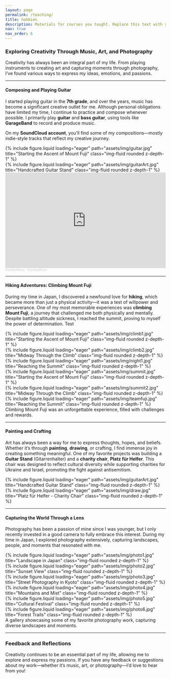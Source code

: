 ```yaml
---
layout: page
permalink: /teaching/
title: hobbies
description: Materials for courses you taught. Replace this text with your description.
nav: true
nav_order: 6
---
```


### Exploring Creativity Through Music, Art, and Photography

Creativity has always been an integral part of my life. From playing instruments to creating art and capturing moments through photography, I’ve found various ways to express my ideas, emotions, and passions.

---

#### Composing and Playing Guitar

I started playing guitar in the **7th grade**, and over the years, music has become a significant creative outlet for me. Although personal obligations have limited my time, I continue to practice and compose whenever possible. I primarily play **guitar** and **bass guitar**, using tools like **GarageBand** to record and produce music.

On my **SoundCloud account**, you’ll find some of my compositions—mostly indie-style tracks that reflect my creative journey.

<div class="row">
    <div class="col-sm mt-3 mt-md-0">
        {% include figure.liquid loading="eager" path="assets/img/guitar.jpg" title="Starting the Ascent of Mount Fuji" class="img-fluid rounded z-depth-1" %}
    </div>
    <div class="col-sm mt-3 mt-md-0">
        {% include figure.liquid loading="eager" path="assets/img/guitarArt.jpg" title="Handcrafted Guitar Stand" class="img-fluid rounded z-depth-1" %}
    </div>
</div>
<div class="row justify-content-center pb-5">
    <div class="col-lg-6 col-md-8 portfolio-item">
        <iframe width="100%" height="300" scrolling="no" frameborder="no" allow="autoplay"
                src="https://w.soundcloud.com/player/?url=https%3A//api.soundcloud.com/playlists/1200772150&color=%23ff5500&auto_play=false&hide_related=false&show_comments=true&show_user=true&show_reposts=false&show_teaser=true&visual=true">
        </iframe>
        <div style="font-size: 10px; color: #cccccc; line-break: anywhere; word-break: normal; overflow: hidden; white-space: nowrap; text-overflow: ellipsis; font-family: Interstate, Lucida Grande, Lucida Sans Unicode, Lucida Sans, Garuda, Verdana, Tahoma, sans-serif; font-weight: 100;">
            <a href="https://soundcloud.com/user-305239103" title="frankikoMusic" target="_blank" style="color: #cccccc; text-decoration: none;">frankikoMusic</a> · 
            <a href="https://soundcloud.com/user-305239103/sets/frankikomusic" title="frankikoMusic" target="_blank" style="color: #cccccc; text-decoration: none;">frankikoMusic</a>
        </div>
    </div>
</div>

---

#### Hiking Adventures: Climbing Mount Fuji

During my time in Japan, I discovered a newfound love for **hiking**, which became more than just a physical activity—it was a test of willpower and perseverance. One of my most memorable experiences was **climbing Mount Fuji**, a journey that challenged me both physically and mentally. Despite battling altitude sickness, I reached the summit, proving to myself the power of determination. Test

<div class="row">
    <div class="col-sm mt-3 mt-md-0">
        {% include figure.liquid loading="eager" path="assets/img/climb1.jpg" title="Starting the Ascent of Mount Fuji" class="img-fluid rounded z-depth-1" %}
    </div>
    <div class="col-sm mt-3 mt-md-0">
        {% include figure.liquid loading="eager" path="assets/img/climb2.jpg" title="Midway Through the Climb" class="img-fluid rounded z-depth-1" %}
    </div>
    <div class="col-sm mt-3 mt-md-0">
        {% include figure.liquid loading="eager" path="assets/img/night1.jpg" title="Reaching the Summit" class="img-fluid rounded z-depth-1" %}
    </div>
</div>
<div class="row">
    <div class="col-sm mt-3 mt-md-0">
        {% include figure.liquid loading="eager" path="assets/img/summit.jpg" title="Starting the Ascent of Mount Fuji" class="img-fluid rounded z-depth-1" %}
    </div>
    <div class="col-sm mt-3 mt-md-0">
        {% include figure.liquid loading="eager" path="assets/img/summit2.jpg" title="Midway Through the Climb" class="img-fluid rounded z-depth-1" %}
    </div>
    <div class="col-sm mt-3 mt-md-0">
        {% include figure.liquid loading="eager" path="assets/img/teamfuji.jpg" title="Reaching the Summit" class="img-fluid rounded z-depth-1" %}
    </div>
</div>
<div class="caption">
    Climbing Mount Fuji was an unforgettable experience, filled with challenges and rewards.
</div>

---

#### Painting and Crafting

Art has always been a way for me to express thoughts, hopes, and beliefs. Whether it’s through **painting**, **drawing**, or crafting, I find immense joy in creating something meaningful. One of my favorite projects was building a **Guitar Stand** (Gitarrenhalter) and a **charity chair**, **Platz für Helfer**. This chair was designed to reflect cultural diversity while supporting charities for Ukraine and Israel, promoting the fight against antisemitism.

<div class="row">
    <div class="col-sm mt-3 mt-md-0">
        {% include figure.liquid loading="eager" path="assets/img/guitarArt.jpg" title="Handcrafted Guitar Stand" class="img-fluid rounded z-depth-1" %}
    </div>
    <div class="col-sm mt-3 mt-md-0">
        {% include figure.liquid loading="eager" path="assets/img/draw.jpg" title="Platz für Helfer - Charity Chair" class="img-fluid rounded z-depth-1" %}
    </div>
</div>

---

#### Capturing the World Through a Lens

Photography has been a passion of mine since I was younger, but I only recently invested in a good camera to fully embrace this interest. During my time in Japan, I explored photography extensively, capturing landscapes, people, and moments that resonated with me.

<div class="row">
    <div class="col-sm mt-3 mt-md-0">
        {% include figure.liquid loading="eager" path="assets/img/photo1.jpg" title="Landscape in Japan" class="img-fluid rounded z-depth-1" %}
    </div>
    <div class="col-sm mt-3 mt-md-0">
        {% include figure.liquid loading="eager" path="assets/img/photo2.jpg" title="Sunset View" class="img-fluid rounded z-depth-1" %}
    </div>
    <div class="col-sm mt-3 mt-md-0">
        {% include figure.liquid loading="eager" path="assets/img/photo3.jpg" title="Street Photography in Kyoto" class="img-fluid rounded z-depth-1" %}
    </div>
</div>
<div class="row">
    <div class="col-sm mt-3 mt-md-0">
        {% include figure.liquid loading="eager" path="assets/img/photo4.jpg" title="Mountains and Mist" class="img-fluid rounded z-depth-1" %}
    </div>
    <div class="col-sm mt-3 mt-md-0">
        {% include figure.liquid loading="eager" path="assets/img/photo5.jpg" title="Cultural Festival" class="img-fluid rounded z-depth-1" %}
    </div>
    <div class="col-sm mt-3 mt-md-0">
        {% include figure.liquid loading="eager" path="assets/img/photo6.jpg" title="Forest Trails" class="img-fluid rounded z-depth-1" %}
    </div>
</div>
<div class="caption">
    A gallery showcasing some of my favorite photography work, capturing diverse landscapes and moments.
</div>

---

### Feedback and Reflections

Creativity continues to be an essential part of my life, allowing me to explore and express my passions. If you have any feedback or suggestions about my work—whether it’s music, art, or photography—I’d love to hear from you!
